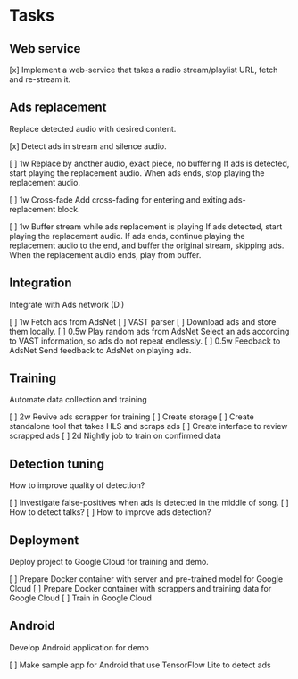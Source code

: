 # Tasks

## Web service

[x] Implement a web-service that takes a radio stream/playlist URL, fetch and re-stream it.

## Ads replacement

Replace detected audio with desired content.

[x] Detect ads in stream and silence audio.

[ ] 1w  Replace by another audio, exact piece, no buffering
        If ads is detected, start playing the replacement audio.
        When ads ends, stop playing the replacement audio.

[ ] 1w  Cross-fade
        Add cross-fading for entering and exiting ads-replacement block.

[ ] 1w  Buffer stream while ads replacement is playing
        If ads detected, start playing the replacement audio.
        If ads ends, continue playing the replacement audio to the end,
        and buffer the original stream, skipping ads.
        When the replacement audio ends, play from buffer.

## Integration

Integrate with Ads network (D.) 

[ ] 1w  Fetch ads from AdsNet
    [ ] VAST parser
    [ ] Download ads and store them locally.
[ ] 0.5w    Play random ads from AdsNet
            Select an ads according to VAST information, so ads do not repeat endlessly.
[ ] 0.5w    Feedback to AdsNet
            Send feedback to AdsNet on playing ads.

## Training

Automate data collection and training

[ ] 2w  Revive ads scrapper for training
    [ ] Create storage
    [ ] Create standalone tool that takes HLS and scraps ads
    [ ] Create interface to review scrapped ads
[ ] 2d  Nightly job to train on confirmed data

## Detection tuning

How to improve quality of detection?

[ ] Investigate false-positives when ads is detected in the middle of song.
[ ] How to detect talks?
[ ] How to improve ads detection?

## Deployment

Deploy project to Google Cloud for training and demo.

[ ] Prepare Docker container with server and pre-trained model for Google Cloud
[ ] Prepare Docker container with scrappers and training data for Google Cloud
[ ] Train in Google Cloud

## Android

Develop Android application for demo

[ ] Make sample app for Android that use TensorFlow Lite to detect ads
